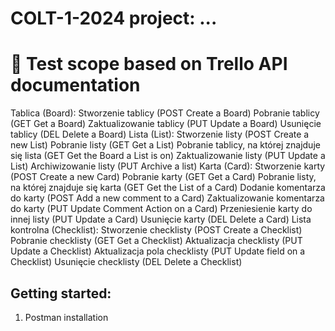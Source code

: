 # COLT-1-2024 project: ...

# 🔎 Test scope based on Trello API documentation

Tablica (Board):
Stworzenie tablicy (POST Create a Board)
Pobranie tablicy (GET Get a Board)
Zaktualizowanie tablicy (PUT Update a Board)
Usunięcie tablicy (DEL Delete a Board)
Lista (List):
Stworzenie listy (POST Create a new List)
Pobranie listy (GET Get a List)
Pobranie tablicy, na której znajduje się lista (GET Get the Board a List is on)
Zaktualizowanie listy (PUT Update a List)
Archiwizowanie listy (PUT Archive a list)
Karta (Card):
Stworzenie karty (POST Create a new Card)
Pobranie karty (GET Get a Card)
Pobranie listy, na której znajduje się karta (GET Get the List of a Card)
Dodanie komentarza do karty (POST Add a new comment to a Card)
Zaktualizowanie komentarza do karty (PUT Update Comment Action on a Card)
Przeniesienie karty do innej listy (PUT Update a Card)
Usunięcie karty (DEL Delete a Card)
Lista kontrolna (Checklist):
Stworzenie checklisty (POST Create a Checklist)
Pobranie checklisty (GET Get a Checklist)
Aktualizacja checklisty (PUT Update a Checklist)
Aktualizacja pola checklisty (PUT Update field on a Checklist)
Usunięcie checklisty (DEL Delete a Checklist)

Getting started:
-------------------
1. Postman installation

